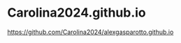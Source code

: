 # Carolina2024.github.io

<!-- FORK Y COMMITS A  -->
https://github.com/Carolina2024/alexgasparotto.github.io


